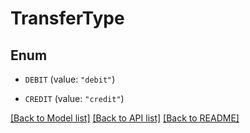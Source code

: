 # TransferType

## Enum


* `DEBIT` (value: `"debit"`)

* `CREDIT` (value: `"credit"`)


[[Back to Model list]](../README.md#documentation-for-models) [[Back to API list]](../README.md#documentation-for-api-endpoints) [[Back to README]](../README.md)


